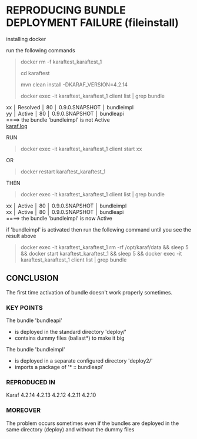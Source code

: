 # REPRODUCING BUNDLE DEPLOYMENT FAILURE (fileinstall)
installing docker

run the following commands
> docker rm -f karaftest_karaftest_1
>
> cd karaftest
>
> mvn clean install -DKARAF_VERSION=4.2.14
>
> docker exec -it karaftest_karaftest_1 client list | grep bundle
>
xx │ Resolved │ 80 │ 0.9.0.SNAPSHOT │ bundleimpl<br>
yy │ Active │ 80 │ 0.9.0.SNAPSHOT │ bundleapi<br>
====> the bundle 'bundleimpl' is not Active<br>
[karaf.log](./karaf.log)

RUN
> docker exec -it karaftest_karaftest_1 client start xx
>
OR
> docker restart karaftest_karaftest_1
>
THEN
> docker exec -it karaftest_karaftest_1 client list | grep bundle
>
xx │ Active │ 80 │ 0.9.0.SNAPSHOT │ bundleimpl<br>
xx │ Active │ 80 │ 0.9.0.SNAPSHOT │ bundleapi<br>
====> the bundle 'bundleimpl' is now Active<br>

if 'bundleimpl' is activated then run the following command until you see the result above
> docker exec -it karaftest_karaftest_1 rm -rf /opt/karaf/data && sleep 5 && docker start karaftest_karaftest_1 && sleep 5 && docker exec -it karaftest_karaftest_1 client list | grep bundle
>

## CONCLUSION

The first time activation of bundle doesn't work properly sometimes.
<br>

### KEY POINTS

The bundle 'bundleapi'

- is deployed in the standard directory 'deploy/'
- contains dummy files (ballast*) to make it big

The bundle 'bundleimpl'

- is deployed in a separate configured directory 'deploy2/'
- imports a package of '* :: bundleapi'

### REPRODUCED IN

Karaf 4.2.14 4.2.13 4.2.12 4.2.11 4.2.10

### MOREOVER

The problem occurs sometimes even if the bundles are deployed in the same directory (deploy) and without the dummy files


